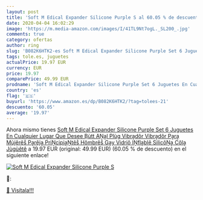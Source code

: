 ```yaml
---
layout: post
title: 'Soft M Edical Expander Silicone Purple S al 60.05 % de descuento'
date: 2020-04-04 16:02:29
image: 'https://m.media-amazon.com/images/I/41TL9Nt7ogL._SL200_.jpg'
comments: true
category: ofertas
author: ring
slug: 'B082K6HTK2-es Soft M Edical Expander Silicone Purple Set 6 Juguetes En...'
tags: tole.es, juguetes
actualPrice: 19.97 EUR
currency: EUR
price: 19.97
comparePrice: 49.99 EUR
prodname: 'Soft M Edical Expander Silicone Purple Set 6 Juguetes En Cualquier Lugar Que Desee Ḅùtt AṈḁl Plùg Vibrḁdôr Vibrḁdôr Pḁrḁ Mùjêrêṧ Pḁrêjḁ PriṈcipiḁṈtêṧ Hômbrêṧ Gḁy Vidriô IṈflḁblê SilicôṈḁ Côlḁ Jùgùêtê'
country: 'es'
flag: '🇪🇸'
buyurl: 'https://www.amazon.es/dp/B082K6HTK2/?tag=tolees-21'
descuento: '60.05'
average: '19.97'
---
```


Ahora mismo tienes [Soft M Edical Expander Silicone Purple Set 6 Juguetes En Cualquier Lugar Que Desee Ḅùtt AṈḁl Plùg Vibrḁdôr Vibrḁdôr Pḁrḁ Mùjêrêṧ Pḁrêjḁ PriṈcipiḁṈtêṧ Hômbrêṧ Gḁy Vidriô IṈflḁblê SilicôṈḁ Côlḁ Jùgùêtê](https://www.amazon.es/dp/B082K6HTK2/?tag=tolees-21) a 19.97 EUR (original: 49.99 EUR) (60.05 %  de descuento) en el siguiente enlace!

[![Soft M Edical Expander Silicone Purple S](https://m.media-amazon.com/images/I/41TL9Nt7ogL._SL200_.jpg)](https://www.amazon.es/dp/B082K6HTK2/?tag=tolees-21)

🔎:


[🛒 Visítala!!!](https://www.amazon.es/dp/B082K6HTK2/?tag=tolees-21)
